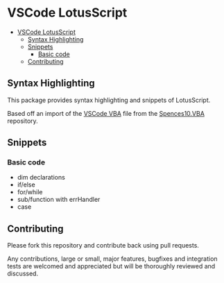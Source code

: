 # VSCode LotusScript

- [VSCode LotusScript](#vscode-lotusscript)
  - [Syntax Highlighting](#syntax-highlighting)
  - [Snippets](#snippets)
    - [Basic code](#basic-code)
  - [Contributing](#contributing)
  
<!-- /TOC -->

## Syntax Highlighting

This package provides syntax highlighting and snippets of LotusScript.

Based off an import of the
[VSCode VBA](https://github.com/spences10/vscode-vba)
file from the
[Spences10.VBA](https://github.com/spences10/vscode-vba)
repository.

## Snippets

### Basic code

- dim declarations
- if/else
- for/while
- sub/function with errHandler
- case

## Contributing

Please fork this repository and contribute back using pull requests.

Any contributions, large or small, major features, bugfixes and
integration tests are welcomed and appreciated but will be thoroughly
reviewed and discussed.



